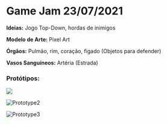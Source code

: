 # **Game Jam 23/07/2021**

**Ideias:** Jogo Top-Down, hordas de inimigos

**Modelo de Arte:** Pixel Art

**Órgãos:** Pulmão, rim, coração, figado (Objetos para defender)

**Vasos Sanguíneos:** Artéria (Estrada)

### Protótipos:

![](https://github.com/render41/GameJam_20210723/blob/main/ImgPrototipo/Prototype1.png)

![Prototype2](https://github.com/render41/GameJam_20210723/blob/main/ImgPrototipo/Prototype2.jpg)

![Prototype3](https://github.com/render41/GameJam_20210723/blob/main/ImgPrototipo/Prototype3.jpg)
